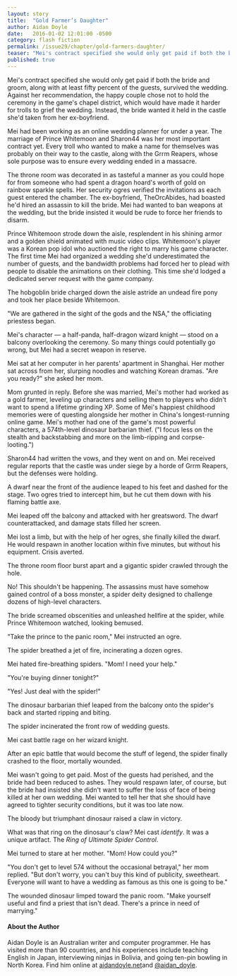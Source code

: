```yaml
---
layout: story
title:  "Gold Farmer’s Daughter"
author: Aidan Doyle
date:   2016-01-02 12:01:00 -0500
category: flash fiction
permalink: /issue29/chapter/gold-farmers-daughter/
teaser: "Mei's contract specified she would only get paid if both the bride and groom, along with at least fifty percent of the guests, survived the wedding."
published: true
---
```


Mei's contract specified she would only get paid if both the bride and groom, along with at least fifty percent of the guests, survived the wedding. Against her recommendation, the happy couple chose not to hold the ceremony in the game's chapel district, which would have made it harder for trolls to grief the wedding. Instead, the bride wanted it held in the castle she'd taken from her ex-boyfriend.

Mei had been working as an online wedding planner for under a year. The marriage of Prince Whitemoon and Sharon44 was her most important contract yet. Every troll who wanted to make a name for themselves was probably on their way to the castle, along with the Grrm Reapers, whose sole purpose was to ensure every wedding ended in a massacre.

The throne room was decorated in as tasteful a manner as you could hope for from someone who had spent a dragon hoard's worth of gold on rainbow sparkle spells. Her security ogres verified the invitations as each guest entered the chamber. The ex-boyfriend, TheOrcAbides, had boasted he'd hired an assassin to kill the bride. Mei had wanted to ban weapons at the wedding, but the bride insisted it would be rude to force her friends to disarm.

Prince Whitemoon strode down the aisle, resplendent in his shining armor and a golden shield animated with music video clips. Whitemoon's player was a Korean pop idol who auctioned the right to marry his game character. The first time Mei had organized a wedding she'd underestimated the number of guests, and the bandwidth problems had forced her to plead with people to disable the animations on their clothing. This time she'd lodged a dedicated server request with the game company.

The hobgoblin bride charged down the aisle astride an undead fire pony and took her place beside Whitemoon.

"We are gathered in the sight of the gods and the NSA," the officiating priestess began.

Mei's character — a half-panda, half-dragon wizard knight — stood on a balcony overlooking the ceremony. So many things could potentially go wrong, but Mei had a secret weapon in reserve.

Mei sat at her computer in her parents' apartment in Shanghai. Her mother sat across from her, slurping noodles and watching Korean dramas. "Are you ready?" she asked her mom.

Mom grunted in reply. Before she was married, Mei's mother had worked as a gold farmer, leveling up characters and selling them to players who didn't want to spend a lifetime grinding XP. Some of Mei's happiest childhood memories were of questing alongside her mother in China's longest-running online game. Mei's mother had one of the game's most powerful characters, a 574th-level dinosaur barbarian thief. ("I focus less on the stealth and backstabbing and more on the limb-ripping and corpse-looting.")

Sharon44 had written the vows, and they went on and on. Mei received regular reports that the castle was under siege by a horde of Grrm Reapers, but the defenses were holding.

A dwarf near the front of the audience leaped to his feet and dashed for the stage. Two ogres tried to intercept him, but he cut them down with his flaming battle axe.

Mei leaped off the balcony and attacked with her greatsword. The dwarf counterattacked, and damage stats filled her screen.

Mei lost a limb, but with the help of her ogres, she finally killed the dwarf. He would respawn in another location within five minutes, but without his equipment. Crisis averted.

The throne room floor burst apart and a gigantic spider crawled through the hole.

No! This shouldn't be happening. The assassins must have somehow gained control of a boss monster, a spider deity designed to challenge dozens of high-level characters.

The bride screamed obscenities and unleashed hellfire at the spider, while Prince Whitemoon watched, looking bemused.

"Take the prince to the panic room," Mei instructed an ogre.

The spider breathed a jet of fire, incinerating a dozen ogres.

Mei hated fire-breathing spiders. "Mom! I need your help."

"You're buying dinner tonight?"

"Yes! Just deal with the spider!"

The dinosaur barbarian thief leaped from the balcony onto the spider's back and started ripping and biting.

The spider incinerated the front row of wedding guests.

Mei cast battle rage on her wizard knight.

After an epic battle that would become the stuff of legend, the spider finally crashed to the floor, mortally wounded.

Mei wasn't going to get paid. Most of the guests had perished, and the bride had been reduced to ashes. They would respawn later, of course, but the bride had insisted she didn't want to suffer the loss of face of being killed at her own wedding. Mei wanted to tell her that she should have agreed to tighter security conditions, but it was too late now.

The bloody but triumphant dinosaur raised a claw in victory.

What was that ring on the dinosaur's claw? Mei cast _identify_. It was a unique artifact. The _Ring of Ultimate Spider Control_.

Mei turned to stare at her mother. "Mom! How could you?"

"You don't get to level 574 without the occasional betrayal," her mom replied. "But don't worry, you can't buy this kind of publicity, sweetheart. Everyone will want to have a wedding as famous as this one is going to be."

The wounded dinosaur limped toward the panic room. "Make yourself useful and find a priest that isn't dead. There's a prince in need of marrying."

#### About the Author

Aidan Doyle is an Australian writer and computer programmer. He has visited more than 90 countries, and his experiences include teaching English in Japan, interviewing ninjas in Bolivia, and going ten-pin bowling in North Korea. Find him online at [aidandoyle.net]( http://www.aidandoyle.net)and [@aidan_doyle](https://twitter.com/@aidan_doyle).
